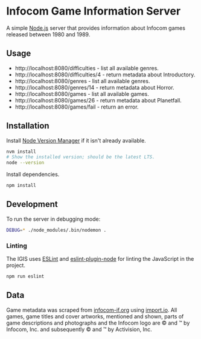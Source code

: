 # Infocom Game Information Server

A simple [Node.js](https://nodejs.org/) server that provides information about
Infocom games released between 1980 and 1989.

## Usage

* http://localhost:8080/difficulties - list all available genres.
* http://localhost:8080/difficulties/4 - return metadata about Introductory.
* http://localhost:8080/genres - list all available genres.
* http://localhost:8080/genres/14 - return metadata about Horror.
* http://localhost:8080/games - list all available games.
* http://localhost:8080/games/26 - return metadata about Planetfall.
* http://localhost:8080/games/fail - return an error.

## Installation

Install [Node Version Manager](https://github.com/creationix/nvm) if it isn't
already available.

```bash
nvm install
# Show the installed version; should be the latest LTS.
node --version
```

Install dependencies.

```bash
npm install
```

## Development

To run the server in debugging mode:

```bash
DEBUG=* ./node_modules/.bin/nodemon .
```

### Linting

The IGIS uses [ESLint](http://eslint.org/) and [eslint-plugin-node](https://www.npmjs.com/package/eslint-plugin-node)
for linting the JavaScript in the project.

```bash
npm run eslint
```

## Data

Game metadata was scraped from [infocom-if.org](http://www.infocom-if.org/)
using [import.io](https://www.import.io/). All games, game titles and cover
artworks, mentioned and shown, parts of game descriptions and photographs and
the Infocom logo are &copy; and &trade; by Infocom, Inc. and subsequently &copy;
and &trade; by Activision, Inc.
